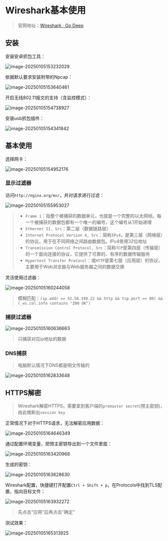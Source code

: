 # Wireshark基本使用

> 官网地址：[Wireshark · Go Deep](https://www.wireshark.org/)

## 安装

安装安卓抓包工具：

![image-20250105153232029](img/Wireshark基本使用/image-20250105153232029.png)

依据默认要求安装附带的Npcap：

![image-20250105153640461](img/Wireshark基本使用/image-20250105153640461.png)

开启无线802.11报文的支持（含监控模式）：

![image-20250105154738927](img/Wireshark基本使用/image-20250105154738927.png)

安装usb抓包插件：

![image-20250105154341842](img/Wireshark基本使用/image-20250105154341842.png)

## 基本使用

选择网卡：

![image-20250105154952176](img/Wireshark基本使用/image-20250105154952176.png)

### 显示过滤器

访问`http://nginx.org/en/`，并对请求进行过滤：

![image-20250105155953027](img/Wireshark基本使用/image-20250105155953027.png)

> - `Frame 1`：指整个被捕获的数据单元，也就是一个完整的以太网帧。每一个被捕获的数据包都有一个唯一的编号，这个编号从1开始递增
> - `Ethernet II, Src`：第二层（数据链路层）
> - `Internet Protocol Version 4, Src`：简称`IPv4`，是第三层（网络层）的协议，用于在不同网络之间路由数据包。IPv4使用32位地址
> - `Transmission Control Protocol, Src`：简称`TCP`是第四层（传输层）的一个面向连接的协议，它提供了可靠的、有序的数据传输服务
> - `Hypertext Transfer Protocol`：或`HTTP`是第七层（应用层）的协议，主要用于Web浏览器与Web服务器之间的数据交换

灵活使用过滤器：

![image-20250105160244058](img/Wireshark基本使用/image-20250105160244058.png)

> 模糊匹配：`(ip.addr == 52.58.199.22 && http && tcp.port == 80) && (_ws.col.info contains "200 OK")`

### 捕获过滤器

![image-20250105160636663](img/Wireshark基本使用/image-20250105160636663.png)

> 只捕获对应ip地址的数据

### DNS捕获

> 电脑默认情况下DNS都是明文传输的

![image-20250105162833648](img/Wireshark基本使用/image-20250105162833648.png)

## HTTPS解密

> Wireshark解密HTTPS，需要拿到客户端的`premaster secret`(预主密钥)，由此推断出`session key`

正常情况下对于HTTPS请求，无法解密应用数据：

![image-20250105164646349](img/Wireshark基本使用/image-20250105164646349.png)

通过配置环境变量，把预主密钥导出到一个文件里面：

![image-20250105163420968](img/Wireshark基本使用/image-20250105163420968.png)

生成的密钥：

![image-20250105163628630](img/Wireshark基本使用/image-20250105163628630.png)

Wireshark配置，快捷键打开配置`Ctrl + Shift + p`，在Protocols中找到TLS配置，指向目标文件：

![image-20250105163932272](img/Wireshark基本使用/image-20250105163932272.png)

> 先点击“应用”后再点击"确定"

测试效果：

![image-20250105165313925](img/Wireshark基本使用/image-20250105165313925.png)